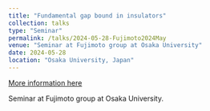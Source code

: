 ```yaml
---
title: "Fundamental gap bound in insulators"
collection: talks
type: "Seminar"
permalink: /talks/2024-05-28-Fujimoto2024May
venue: "Seminar at Fujimoto group at Osaka University"
date: 2024-05-28
location: "Osaka University, Japan"
---
```


[More information here](http://www.fujimotolab.mp.es.osaka-u.ac.jp/pastseminar2024.html)

Seminar at Fujimoto group at Osaka University. 
